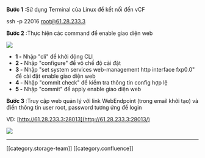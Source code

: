  **Bước 1** :Sử dụng Terminal của Linux để kết nối đến vCF

ssh -p 22016 root@61.28.233.3

 **Bước 2** :Thực hiện các command để enable giao diện web

![](images/storage/worddav76b705858a95eadd1427965a65a0429b.png)


*  **1 -** Nhập "cli" để khởi động CLI
*  **2 -** Nhập "configure" để vô chế độ cài đặt
*  **3 -** Nhập "set system services web-management http interface fxp0.0" để cài đặt enable giao diện web
*  **4 -** Nhập "commit check" để kiểm tra thông tin config hợp lệ
*  **5 -** Nhập "commit" để apply enable giao diện web

 **Bước 3** :Truy cập web quản lý với link WebEndpoint (trong email khởi tạo) và điền thông tin user root, password tương ứng để login

VD: [http://61.28.233.3:28013](http://61.28.233.3:28013/)

![](images/storage/worddav22c7f03f9f74491dbdd4bbf7c38ab870.png)



*****

[[category.storage-team]] 
[[category.confluence]] 
